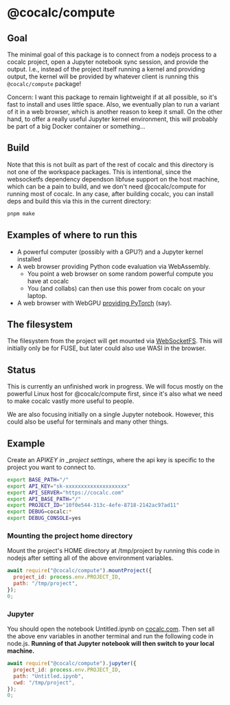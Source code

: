 # @cocalc/compute

## Goal

The minimal goal of this package is to connect from a nodejs process to a cocalc project, open a Jupyter notebook sync session, and provide the output. I.e., instead of the project itself running a kernel and providing output, the kernel will be provided by whatever client is running this `@cocalc/compute` package!

Concern: I want this package to remain lightweight if at all possible, so it's fast to install and uses little space. Also, we eventually plan to run a variant of it in a web browser, which is another reason to keep it small. On the other hand, to offer a really useful Jupyter kernel environment, this will probably be part of a big Docker container or something...

## Build

Note that this is not built as part of the rest of cocalc and this directory is not one of the
workspace packages. This is intentional, since the websocketfs dependency dependson libfuse support
on the host machine, which can be a pain to build, and we don't need @cocalc/compute for running
most of cocalc. In any case, after building cocalc, you can install deps and build this via
this in the current directory:

```sh
pnpm make
```

## Examples of where to run this

- A powerful computer \(possibly with a GPU?\) and a Jupyter kernel installed
- A web browser providing Python code evaluation via WebAssembly.
  - You point a web browser on some random powerful compute you have at cocalc
  - You \(and collabs\) can then use this power from cocalc on your laptop.
- A web browser with WebGPU [providing PyTorch](https://praeclarum.org/2023/05/19/webgpu-torch.html) \(say\).

## The filesystem

The filesystem from the project will get mounted via [WebSocketFS](https://github.com/sagemathinc/websocketfs). This will initially only be for FUSE, but later could also use WASI in the browser.

## Status

This is currently an unfinished work in progress. We will focus mostly on the powerful Linux host for @cocalc/compute first, since it's also what we need to make cocalc vastly more useful to people.

We are also focusing initially on a single Jupyter notebook. However, this could also be useful for terminals and many other things.

## Example

Create an API*KEY in \_project settings*, where the api key is specific to the project you want to connect to.

```sh
export BASE_PATH="/"
export API_KEY="sk-xxxxxxxxxxxxxxxxxxxx"
export API_SERVER="https://cocalc.com"
export API_BASE_PATH="/"
export PROJECT_ID="10f0e544-313c-4efe-8718-2142ac97ad11"
export DEBUG=cocalc:*
export DEBUG_CONSOLE=yes

```

### Mounting the project home directory

Mount the project's HOME directory at /tmp/project by
running this code in nodejs after setting all of the above environment variables.

```js
await require("@cocalc/compute").mountProject({
  project_id: process.env.PROJECT_ID,
  path: "/tmp/project",
});
0;
```

### Jupyter

You should open the notebook Untitled.ipynb on [cocalc.com](http://cocalc.com).
Then set all the above env variables in another terminal and run the following code in node.js. **Running of that Jupyter notebook will then switch to your local machine.**

```js
await require("@cocalc/compute").jupyter({
  project_id: process.env.PROJECT_ID,
  path: "Untitled.ipynb",
  cwd: "/tmp/project",
});
0;
```
